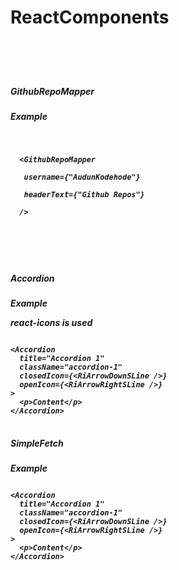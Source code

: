 <h1>ReactComponents<h1>
<br>
<h5>GithubRepoMapper<h5>
<h7>Example<h7>

<pre>
<code>
<p>
  &lt;GithubRepoMapper<br />
  &nbsp;username={"AudunKodehode"}<br />
  &nbsp;headerText={"Github Repos"}<br />
  /&gt;
</p>
<br>
</code>
</pre>

<h5>Accordion<h5>
<h7>Example<h7>
<b><p>react-icons is used</p></b>

<pre>
<code>
&lt;Accordion
  title="Accordion 1"
  className="accordion-1"
  closedIcon=&#123;&lt;RiArrowDownSLine />&#125;
  openIcon=&#123;&lt;RiArrowRightSLine />&#125;
&gt;
  &lt;p&gt;Content&lt;/p&gt;
&lt;/Accordion&gt;
</code>
</pre>

<h5>SimpleFetch<h5>
<h7>Example<h7>
<pre>
<code>
&lt;Accordion
  title="Accordion 1"
  className="accordion-1"
  closedIcon=&#123;&lt;RiArrowDownSLine />&#125;
  openIcon=&#123;&lt;RiArrowRightSLine />&#125;
&gt;
  &lt;p&gt;Content&lt;/p&gt;
&lt;/Accordion&gt;
</code>
</pre>
